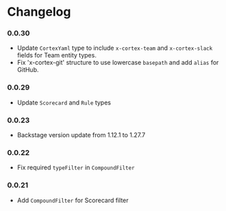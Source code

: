 # Changelog

### 0.0.30

- Update `CortexYaml` type to include `x-cortex-team` and `x-cortex-slack` fields for Team entity types.
- Fix 'x-cortex-git' structure to use lowercase `basepath` and add `alias` for GitHub.

### 0.0.29

- Update `Scorecard` and `Rule` types

### 0.0.23

- Backstage version update from 1.12.1 to 1.27.7

### 0.0.22

- Fix required `typeFilter` in `CompoundFilter`

### 0.0.21

- Add `CompoundFilter` for Scorecard filter

